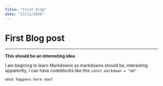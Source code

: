 ```yaml
---
Title: "first blog"
date: "27/11/2020"
---
```


# First Blog post

---
__This should be an interesting idea__

   I am begining to learn Markdowns as markdowns should be, interesting
   apparently, I can have codeblocks like this `const markdown = "md"`
   ```
   what happens here now?
   ```

